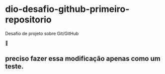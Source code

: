 # dio-desafio-github-primeiro-repositorio
Desafio de projeto sobre Git/GitHub

:chicken:
 ## preciso fazer essa modificação apenas como um teste.